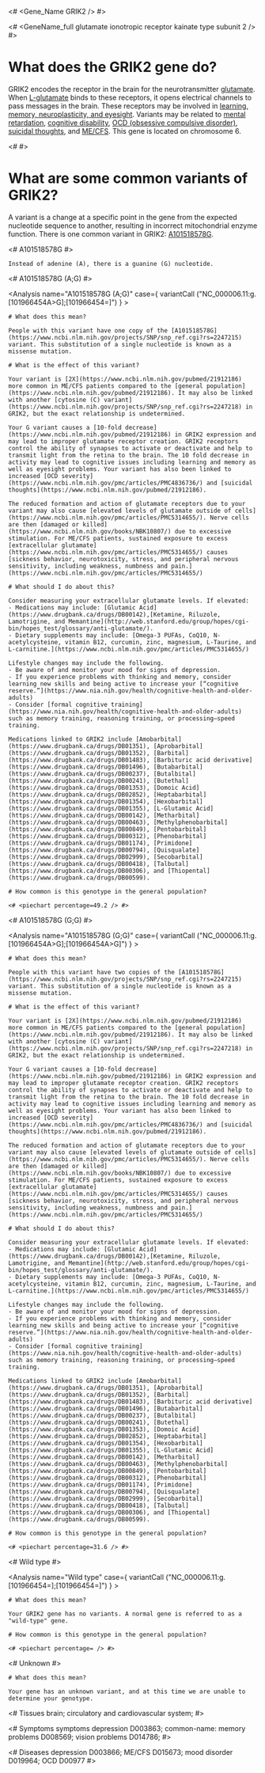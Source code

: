 <# <Gene_Name GRIK2 /> #>

<# <GeneName_full glutamate ionotropic receptor kainate type subunit 2 /> #>

# What does the GRIK2 gene do?

GRIK2 encodes the receptor in the brain for the neurotransmitter [glutamate](https://neurotransporter.org/glutamate.html). When [L-glutamate](http://www.uniprot.org/uniprot/Q13002) binds to these receptors, it opens electrical channels to pass messages in the brain. These receptors may be involved in [learning, memory, neuroplasticity, and eyesight](http://www.uniprot.org/diseases/DI-01245). Variants may be related to [mental retardation](http://www.uniprot.org/diseases/DI-01245), [cognitive disability](https://www.ncbi.nlm.nih.gov/gene/2898), [OCD (obsessive compulsive disorder)](https://www.ncbi.nlm.nih.gov/pmc/articles/PMC4836736/), [suicidal thoughts](https://www.ncbi.nlm.nih.gov/pubmed/21912186), and [ME/CFS](https://www.ncbi.nlm.nih.gov/pubmed/21912186). This gene is located on chromosome 6.

<# <GeneMap name= "GRIK2" interval="NC_000006.11:g.101841584_102517958="> #>

# What are some common variants of GRIK2?
 
A variant is a change at a specific point in the gene from the expected nucleotide sequence to another, resulting in incorrect mitochondrial enzyme function. There is one common variant in GRIK2: [A101518578G](https://www.ncbi.nlm.nih.gov/projects/SNP/snp_ref.cgi?rs=2247215).

<# A101518578G #>

  <Variant hgvs="NC_000006.11:g.101966454A>G" name="A101518578G"> 

    Instead of adenine (A), there is a guanine (G) nucleotide.

  </Variant>

<AnalysisPanel>

<# A101518578G (A;G) #>

  <Analysis name="A101518578G (A;G)"
            case={  variantCall ("NC_000006.11:g.[101966454A>G];[101966454=]")
                  } > 

    # What does this mean?

    People with this variant have one copy of the [A101518578G](https://www.ncbi.nlm.nih.gov/projects/SNP/snp_ref.cgi?rs=2247215) variant. This substitution of a single nucleotide is known as a missense mutation.

    # What is the effect of this variant?

    Your variant is [2X](https://www.ncbi.nlm.nih.gov/pubmed/21912186) more common in ME/CFS patients compared to the [general population](https://www.ncbi.nlm.nih.gov/pubmed/21912186). It may also be linked with another [cytosine (C) variant](https://www.ncbi.nlm.nih.gov/projects/SNP/snp_ref.cgi?rs=2247218) in GRIK2, but the exact relationship is undetermined. 

    Your G variant causes a [10-fold decrease](https://www.ncbi.nlm.nih.gov/pubmed/21912186) in GRIK2 expression and may lead to improper glutamate receptor creation. GRIK2 receptors control the ability of synapses to activate or deactivate and help to transmit light from the retina to the brain. The 10 fold decrease in activity may lead to cognitive issues including learning and memory as well as eyesight problems. Your variant has also been linked to increased [OCD severity](https://www.ncbi.nlm.nih.gov/pmc/articles/PMC4836736/) and [suicidal thoughts](https://www.ncbi.nlm.nih.gov/pubmed/21912186).

    The reduced formation and action of glutamate receptors due to your variant may also cause [elevated levels of glutamate outside of cells](https://www.ncbi.nlm.nih.gov/pmc/articles/PMC5314655/). Nerve cells are then [damaged or killed](https://www.ncbi.nlm.nih.gov/books/NBK10807/) due to excessive stimulation. For ME/CFS patients, sustained exposure to excess [extracellular glutamate](https://www.ncbi.nlm.nih.gov/pmc/articles/PMC5314655/) causes [sickness behavior, neurotoxicity, stress, and peripheral nervous sensitivity, including weakness, numbness and pain.](https://www.ncbi.nlm.nih.gov/pmc/articles/PMC5314655/)

    # What should I do about this?

    Consider measuring your extracellular glutamate levels. If elevated:
    - Medications may include: [Glutamic Acid](https://www.drugbank.ca/drugs/DB00142),[Ketamine, Riluzole, Lamotrigine, and Memantine](http://web.stanford.edu/group/hopes/cgi-bin/hopes_test/glossary/anti-glutamate/). 
    - Dietary supplements may include: [Omega-3 PUFAs, CoQ10, N-acetylcysteine, vitamin B12, curcumin, zinc, magnesium, L-Taurine, and L-carnitine.](https://www.ncbi.nlm.nih.gov/pmc/articles/PMC5314655/) 

    Lifestyle changes may include the following.
    - Be aware of and monitor your mood for signs of depression.  
    - If you experience problems with thinking and memory, consider learning new skills and being active to increase your [“cognitive reserve.”](https://www.nia.nih.gov/health/cognitive-health-and-older-adults) 
    - Consider [formal cognitive training](https://www.nia.nih.gov/health/cognitive-health-and-older-adults) such as memory training, reasoning training, or processing–speed training. 

    Medications linked to GRIK2 include [Amobarbital](https://www.drugbank.ca/drugs/DB01351), [Aprobarbital](https://www.drugbank.ca/drugs/DB01352), [Barbital](https://www.drugbank.ca/drugs/DB01483), [Barbituric acid derivative](https://www.drugbank.ca/drugs/DB01496), [Butabarbital](https://www.drugbank.ca/drugs/DB00237), [Butalbital](https://www.drugbank.ca/drugs/DB00241), [Butethal](https://www.drugbank.ca/drugs/DB01353), [Domoic Acid](https://www.drugbank.ca/drugs/DB02852), [Heptabarbital](https://www.drugbank.ca/drugs/DB01354), [Hexobarbital](https://www.drugbank.ca/drugs/DB01355), [L-Glutamic Acid](https://www.drugbank.ca/drugs/DB00142), [Metharbital](https://www.drugbank.ca/drugs/DB00463), [Methylphenobarbital](https://www.drugbank.ca/drugs/DB00849), [Pentobarbital](https://www.drugbank.ca/drugs/DB00312), [Phenobarbital](https://www.drugbank.ca/drugs/DB01174), [Primidone](https://www.drugbank.ca/drugs/DB00794), [Quisqualate](https://www.drugbank.ca/drugs/DB02999), [Secobarbital](https://www.drugbank.ca/drugs/DB00418), [Talbutal](https://www.drugbank.ca/drugs/DB00306), and [Thiopental](https://www.drugbank.ca/drugs/DB00599).

    # How common is this genotype in the general population?

    <# <piechart percentage=49.2 /> #>
  </Analysis>
<# A101518578G (G;G) #>

  <Analysis name="A101518578G (G;G)"
            case={  variantCall ("NC_000006.11:g.[101966454A>G];[101966454A>G]")
                  } > 

    # What does this mean?

    People with this variant have two copies of the [A101518578G](https://www.ncbi.nlm.nih.gov/projects/SNP/snp_ref.cgi?rs=2247215) variant. This substitution of a single nucleotide is known as a missense mutation.

    # What is the effect of this variant?

    Your variant is [2X](https://www.ncbi.nlm.nih.gov/pubmed/21912186) more common in ME/CFS patients compared to the [general population](https://www.ncbi.nlm.nih.gov/pubmed/21912186). It may also be linked with another [cytosine (C) variant](https://www.ncbi.nlm.nih.gov/projects/SNP/snp_ref.cgi?rs=2247218) in GRIK2, but the exact relationship is undetermined. 

    Your G variant causes a [10-fold decrease](https://www.ncbi.nlm.nih.gov/pubmed/21912186) in GRIK2 expression and may lead to improper glutamate receptor creation. GRIK2 receptors control the ability of synapses to activate or deactivate and help to transmit light from the retina to the brain. The 10 fold decrease in activity may lead to cognitive issues including learning and memory as well as eyesight problems. Your variant has also been linked to increased [OCD severity](https://www.ncbi.nlm.nih.gov/pmc/articles/PMC4836736/) and [suicidal thoughts](https://www.ncbi.nlm.nih.gov/pubmed/21912186).

    The reduced formation and action of glutamate receptors due to your variant may also cause [elevated levels of glutamate outside of cells](https://www.ncbi.nlm.nih.gov/pmc/articles/PMC5314655/). Nerve cells are then [damaged or killed](https://www.ncbi.nlm.nih.gov/books/NBK10807/) due to excessive stimulation. For ME/CFS patients, sustained exposure to excess [extracellular glutamate](https://www.ncbi.nlm.nih.gov/pmc/articles/PMC5314655/) causes [sickness behavior, neurotoxicity, stress, and peripheral nervous sensitivity, including weakness, numbness and pain.](https://www.ncbi.nlm.nih.gov/pmc/articles/PMC5314655/)

    # What should I do about this?

    Consider measuring your extracellular glutamate levels. If elevated:
    - Medications may include: [Glutamic Acid](https://www.drugbank.ca/drugs/DB00142),[Ketamine, Riluzole, Lamotrigine, and Memantine](http://web.stanford.edu/group/hopes/cgi-bin/hopes_test/glossary/anti-glutamate/). 
    - Dietary supplements may include: [Omega-3 PUFAs, CoQ10, N-acetylcysteine, vitamin B12, curcumin, zinc, magnesium, L-Taurine, and L-carnitine.](https://www.ncbi.nlm.nih.gov/pmc/articles/PMC5314655/) 

    Lifestyle changes may include the following.
    - Be aware of and monitor your mood for signs of depression.  
    - If you experience problems with thinking and memory, consider learning new skills and being active to increase your [“cognitive reserve.”](https://www.nia.nih.gov/health/cognitive-health-and-older-adults) 
    - Consider [formal cognitive training](https://www.nia.nih.gov/health/cognitive-health-and-older-adults) such as memory training, reasoning training, or processing–speed training. 

    Medications linked to GRIK2 include [Amobarbital](https://www.drugbank.ca/drugs/DB01351), [Aprobarbital](https://www.drugbank.ca/drugs/DB01352), [Barbital](https://www.drugbank.ca/drugs/DB01483), [Barbituric acid derivative](https://www.drugbank.ca/drugs/DB01496), [Butabarbital](https://www.drugbank.ca/drugs/DB00237), [Butalbital](https://www.drugbank.ca/drugs/DB00241), [Butethal](https://www.drugbank.ca/drugs/DB01353), [Domoic Acid](https://www.drugbank.ca/drugs/DB02852), [Heptabarbital](https://www.drugbank.ca/drugs/DB01354), [Hexobarbital](https://www.drugbank.ca/drugs/DB01355), [L-Glutamic Acid](https://www.drugbank.ca/drugs/DB00142), [Metharbital](https://www.drugbank.ca/drugs/DB00463), [Methylphenobarbital](https://www.drugbank.ca/drugs/DB00849), [Pentobarbital](https://www.drugbank.ca/drugs/DB00312), [Phenobarbital](https://www.drugbank.ca/drugs/DB01174), [Primidone](https://www.drugbank.ca/drugs/DB00794), [Quisqualate](https://www.drugbank.ca/drugs/DB02999), [Secobarbital](https://www.drugbank.ca/drugs/DB00418), [Talbutal](https://www.drugbank.ca/drugs/DB00306), and [Thiopental](https://www.drugbank.ca/drugs/DB00599).

    # How common is this genotype in the general population?

    <# <piechart percentage=31.6 /> #> 
  </Analysis>

<# Wild type #>

  <Analysis name="Wild type"
            case={  variantCall ("NC_000006.11:g.[101966454=];[101966454=]")
                  } > 

    # What does this mean?

    Your GRIK2 gene has no variants. A normal gene is referred to as a "wild-type" gene.

    # How common is this genotype in the general population?

    <# <piechart percentage= /> #>
  </Analysis>

<# Unknown #>

  <Analysis name="Unknown" case=true>

    # What does this mean?

    Your gene has an unknown variant, and at this time we are unable to determine your genotype.

  </Analysis>
</AnalysisPanel>

<# Tissues brain; circulatory and cardiovascular system;  #>

<TopicBar brain circulatory-cardiovascular-system />

<# Symptoms symptoms depression D003863; common-name: memory problems D008569; vision problems D014786; #>

<TopicBar depression memory-problems vision-problems />

<# Diseases depression D003866; ME/CFS D015673; mood disorder D019964; OCD D00977 #>

<TopicBar depression ME-CFS mood-disorder OCD />
